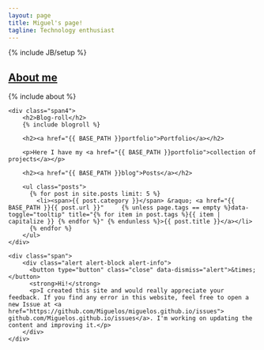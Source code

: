 ```yaml
---
layout: page
title: Miguel's page!
tagline: Technology enthusiast
---
```

{% include JB/setup %}

<div class="row-flow">
	<div class="span8">
		<h2><a href="{{ BASE_PATH }}about">About me</a></h2>
		{% include about %}
	</div>

	<div class="span4">
		<h2>Blog-roll</h2>
		{% include blogroll %}

		<h2><a href="{{ BASE_PATH }}portfolio">Portfolio</a></h2>

		<p>Here I have my <a href="{{ BASE_PATH }}portfolio">collection of projects</a></p>

		<h2><a href="{{ BASE_PATH }}blog">Posts</a></h2>

		<ul class="posts">
		  {% for post in site.posts limit: 5 %}
		    <li><span>{{ post.category }}</span> &raquo; <a href="{{ BASE_PATH }}{{ post.url }}"     {% unless page.tags == empty %}data-toggle="tooltip" title="{% for item in post.tags %}{{ item | capitalize }} {% endfor %}" {% endunless %}>{{ post.title }}</a></li> 
		  {% endfor %}
		</ul>
	</div>

	<div class="span">
		<div class="alert alert-block alert-info">
		  <button type="button" class="close" data-dismiss="alert">&times;</button>
		  <strong>Hi!</strong>
		  <p>I created this site and would really appreciate your feedback. If you find any error in this website, feel free to open a new Issue at <a href="https://github.com/Miguelos/miguelos.github.io/issues"> github.com/Miguelos.github.io/issues</a>. I'm working on updating the content and improving it.</p>
		</div>
	</div>
</div>

